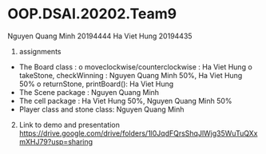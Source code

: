 # OOP.DSAI.20202.Team9

Nguyen Quang Minh 20194444
Ha Viet Hung 20194435
1. assignments
-	The Board class : 
  o	moveclockwise/counterclockwise : Ha Viet Hung
  o	takeStone, checkWinning : Nguyen Quang Minh 50%, Ha Viet Hung 50% 
  o	returnStone, printBoard(): Ha Viet Hung
-	The Scene package : Nguyen Quang Minh 
-	The cell package : Ha Viet Hung 50%, Nguyen Quang Minh 50% 
-	Player class and stone class: Nguyen Quang Minh

2. Link to demo and presentation
https://drive.google.com/drive/folders/1l0JqdFQrsShqJlWjg35WuTuQXxmXHJ79?usp=sharing
